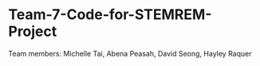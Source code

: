 # Team-7-Code-for-STEMREM-Project
Team members: Michelle Tai, Abena Peasah, David Seong, Hayley Raquer
